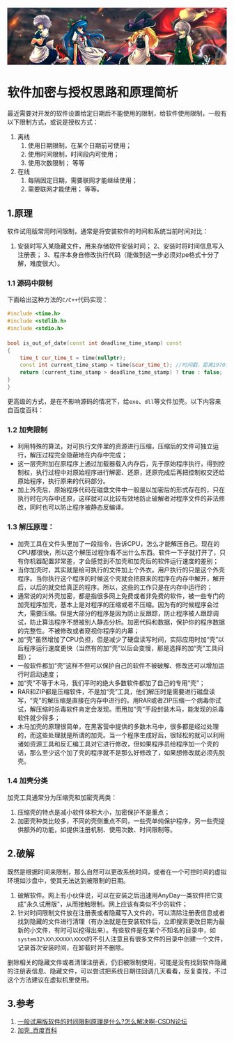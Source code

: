 [![header](../../../assets/header09.jpg)](https://yuenshome.github.io)

# 软件加密与授权思路和原理简析

最近需要对开发的软件设置给定日期后不能使用的限制，给软件使用限制，一般有以下限制方式，或说是授权方式：

1. 离线
	1. 使用日期限制，在某个日期前可使用；
	2. 使用时间限制，时间段内可使用；
	3. 使用次数限制；
	等等
2. 在线
	1. 每隔固定日期，需要联网才能继续使用；
	2. 需要联网才能使用；
	等等。

## 1.原理

软件试用版常用时间限制，通常是将安装软件的时间和系统当前时间对比：

1. 安装时写入某隐藏文件，用来存储软件安装时间；
2、安装时将时间信息写入注册表；
3、程序本身自修改执行代码（能做到这一步必须对pe格式十分了解，难度很大）。

### 1.1 源码中限制

下面给出这种方法的`C/C++`代码实现：

```cpp
#include <time.h>
#include <stdlib.h>
#include <stdio.h>

bool is_out_of_date(const int deadline_time_stamp) const
{
    time_t cur_time_t = time(nullptr);
    const int current_time_stamp = time(&cur_time_t); //时间戳，距离1970.1.1的秒数
    return (current_time_stamp > deadline_time_stamp) ? true : false;	
}
}
```

更高级的方式，是在不影响源码的情况下，给`exe`、`dll`等文件加壳。以下内容来自百度百科：

### 1.2 加壳限制

- 利用特殊的算法，对可执行文件里的资源进行压缩，压缩后的文件可独立运行，解压过程完全隐蔽地在内存中完成；  
- 这一层壳附加在原程序上通过加载器载入内存后，先于原始程序执行，得到控制权，执行过程中对原始程序进行解密、还原，还原完成后再把控制权交还给原始程序，执行原来的代码部分。  
- 加上外壳后，原始程序代码在磁盘文件中一般是以加密后的形式存在的，只在执行时在内存中还原，这样就可以比较有效地防止破解者对程序文件的非法修改，同时也可以防止程序被静态反编译。

### 1.3 解压原理：

- 加壳工具在文件头里加了一段指令，告诉CPU，怎么才能解压自己。现在的CPU都很快，所以这个解压过程你看不出什么东西。软件一下子就打开了，只有你机器配置非常差，才会感觉到不加壳和加壳后的软件运行速度的差别；  
- 当你加壳时，其实就是给可执行的文件加上个外衣。用户执行的只是这个外壳程序。当你执行这个程序的时候这个壳就会把原来的程序在内存中解开，解开后，以后的就交给真正的程序。所以，这些的工作只是在内存中运行的；  
- 通常说的对外壳加密，都是指很多网上免费或者非免费的软件，被一些专门的加壳程序加壳，基本上是对程序的压缩或者不压缩。因为有的时候程序会过大，需要压缩。但是大部分的程序是因为防止反跟踪，防止程序被人跟踪调试，防止算法程序不想被别人静态分析。加密代码和数据，保护你的程序数据的完整性。不被修改或者窥视你程序的内幕；  
- 加“壳”虽然增加了CPU负担，但是减少了硬盘读写时间，实际应用时加“壳”以后程序运行速度更快（当然有的加“壳”以后会变慢，那是选择的加“壳”工具问题）；  
- 一般软件都加“壳”这样不但可以保护自己的软件不被破解、修改还可以增加运行时启动速度；  
- 加“壳”不等于木马，我们平时的绝大多数软件都加了自己的专用“壳”；  
- RAR和ZIP都是压缩软件，不是加“壳”工具，他们解压时是需要进行磁盘读写，“壳”的解压缩是直接在内存中进行的。用RAR或者ZIP压缩一个病毒你试试，解压缩时杀毒软件肯定会发现。而用加“壳”手段封装木马，能发现的杀毒软件就少得多；  
- 木马加壳的原理很简单，在黑客营中提供的多数木马中，很多都是经过处理的，而这些处理就是所谓的加壳。当一个程序生成好后，很轻松的就可以利用诸如资源工具和反汇编工具对它进行修改，但如果程序员给程序加一个壳的话，那么至少这个加了壳的程序就不是那么好修改了，如果想修改就必须先脱壳。

### 1.4 加壳分类  

加壳工具通常分为压缩壳和加密壳两类：  
1. 压缩壳的特点是减小软件体积大小，加密保护不是重点；  
2. 加密壳种类比较多，不同的壳侧重点不同，一些壳单纯保护程序，另一些壳提供额外的功能，如提供注册机制、使用次数、时间限制等。

## 2.破解

既然是根据时间来限制，那么自然可以更改系统时间，或者在一个可控时间的虚拟环境如沙盘中，使其无法达到被限制的日期。

1. 破解软件。网上有小伙伴说，可以在安装之后迅速用AnyDay一类软件把它变成"永久试用版"，从而接触限制。网上应该有类似不少的软件；
2. 针对时间限制文件放在注册表或者隐藏写入文件的，可以清除注册表信息或者找到隐藏的文件进行清理（有办法就是在安装软件后，立即搜索更改日期为最新的小文件，有时可以挖得出来）。有些软件是在某个不知名的目录中，如`system32\XX\XXXXX\XXXX`的不引人注意且有很多文件的目录中创建一个文件，记录首次安装时间，在卸载时并不删除。

删除相关的隐藏文件或者清理注册表，仍旧被限制使用，可能是没有找到软件隐藏的注册表信息、隐藏文件，可以尝试把系统日期往回调几天看看，反复查找，不过这个方法建议在虚拟机里使用。

## 3.参考

1. [一般试用版软件的时间限制原理是什么?怎么解决啊-CSDN论坛](https://bbs.csdn.net/wap/topics/60099028)  
2. [加壳_百度百科](https://baike.baidu.com/item/%E5%8A%A0%E5%A3%B3/146523?fr=aladdin)

